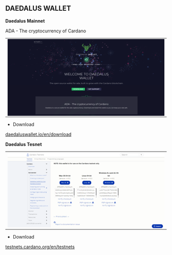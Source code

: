 ## DAEDALUS WALLET

**Daedalus Mainnet**

ADA - The cryptocurrency of Cardano

<table align="center">
  <tr>
    <td align="center" style="padding=0;width=50%;">
      <img align="center" style="padding=0;" src="./images/DaedalusMainnet.png" />
    </td>
  </tr>
</table>

 - Download

 [daedaluswallet.io/en/download](https://daedaluswallet.io/en/download/)


**Daedalus Tesnet**

<table align="center">
  <tr>
    <td align="center" style="padding=0;width=50%;">
      <img align="center" style="padding=0;" src="./images/DaedalusTestnet.png" />
    </td>
  </tr>
</table>

 - Download

 [testnets.cardano.org/en/testnets](https://testnets.cardano.org/en/testnets/cardano/get-started/wallet/)